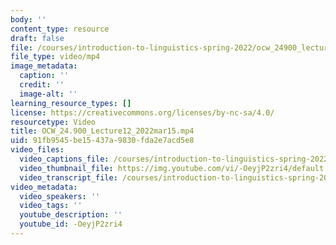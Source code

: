 ```yaml
---
body: ''
content_type: resource
draft: false
file: /courses/introduction-to-linguistics-spring-2022/ocw_24900_lecture12_2022mar15_360p_16_9.mp4
file_type: video/mp4
image_metadata:
  caption: ''
  credit: ''
  image-alt: ''
learning_resource_types: []
license: https://creativecommons.org/licenses/by-nc-sa/4.0/
resourcetype: Video
title: OCW_24.900_Lecture12_2022mar15.mp4
uid: 91fb9545-be15-437a-9830-fda2e7acd5e8
video_files:
  video_captions_file: /courses/introduction-to-linguistics-spring-2022-spring-2022/1q19CKqBXkYc1Zd9ak_IanfaZYPlTjOJ7_transcript.webvtt
  video_thumbnail_file: https://img.youtube.com/vi/-OeyjP2zri4/default.jpg
  video_transcript_file: /courses/introduction-to-linguistics-spring-2022-spring-2022/1q19CKqBXkYc1Zd9ak_IanfaZYPlTjOJ7_transcript.pdf
video_metadata:
  video_speakers: ''
  video_tags: ''
  youtube_description: ''
  youtube_id: -OeyjP2zri4
---
```

